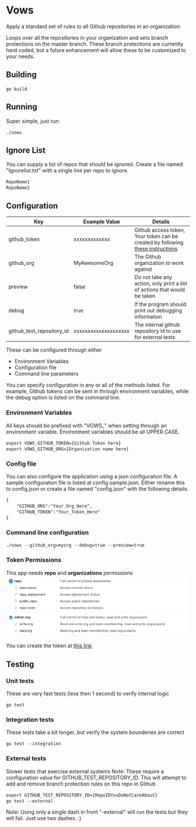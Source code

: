 # Vows
Apply a standard set of rules to all Github repositories in an organization.

Loops over all the repositories in your organization and sets branch protections on the master branch.  These branch protections are currently hard coded, but a future enhancement will allow these to be customized to your needs.

## Building
```
go build
```

## Running
Super simple, just run:
```
./vows
```

## Ignore List
You can supply a list of repos that should be ignored.  Create a file named "Ignorelist.txt" with a single line per repo to ignore.
```
RepoName1
RepoName2
```

## Configuration
| Key | Example Value | Details |
| --- | ------------- | ------- |
|github_token|xxxxxxxxxxxxx|Github access token, Your token can be created by following [these instructions](https://help.github.com/en/articles/creating-a-personal-access-token-for-the-command-line)|
|github_org|MyAwesomeOrg|The Github organization to work against|
|preview|false|Do not take any action, only print a list of actions that would be taken|
|debug|true|If the program should print out debugging information|
|github_test_repository_id|xxxxxxxxxxxxxxxxxxxx|The internal github repository id to use for external tests|

These can be configured through either
* Environment Variables
* Configuration file
* Command line parameters

You can specify configuration in any or all of the methods listed.  For example, Github tokens can be sent in through environment variables, while the debug option is listed on the command line.

### Environment Variables
All keys should be prefixed with "VOWS_" when setting through an environment variable.  Environment variables should be all UPPER CASE.
```
export VOWS_GITHUB_TOKEN={Github Token here}
export VOWS_GITHUB_ORG={Organization name here}
```

### Config file
You can also configure the application using a json configuration file.  A sample configuration file is listed at config.sample.json.  Either rename this to config.json or create a file named "config.json" with the following details.   
```
{
    "GITHUB_ORG":"Your_Org_Here",
    "GITHUB_TOKEN":"Your_Token_Here"
}
```
### Command line configuration
```
./vows --github_org=myorg --debug=true --preview=true
```

### Token Permissions
This app needs **repo** and **organizations** permissions
![token permissions](assets/repo-permissions.png)

You can create the token at [this link](https://help.github.com/en/articles/creating-a-personal-access-token-for-the-command-line)

## Testing

### Unit tests
These are very fast tests (less then 1 second) to verify internal logic 
```
go test
```

### Integration tests
These tests take a bit longer, but verify the system bounderies are correct
```
go test --integration
```

### External tests
Slower tests that exercise external systems
Note: These require a configuration value for GITHUB_TEST_REPOSITORY_ID. This will attempt to add and remove branch protection rules on this repo in Github
```
export GITHUB_TEST_REPOSITORY_ID={RepoIDYouDoNotCareAbout}
go test --external
```
Note: Using only a single dash in front "-external" will run the tests but they will fail.  Just use two dashes.  :)  
